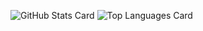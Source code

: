 <!--
ref:https://github.com/anuraghazra/github-readme-stats#github-stats-card
-->
![GitHub Stats Card](https://github-readme-stats.vercel.app/api?username=SatoruItaya&count_private=true&show_icons=true&hide=stars&theme=tokyonight)
![Top Languages Card](https://github-readme-stats.vercel.app/api/top-langs/?username=SatoruItaya&layout=compact&theme=tokyonight)
